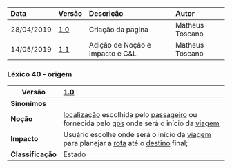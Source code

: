 |Data|Versão|Descrição|Autor|
|:---|:---|:---|:---|
|28/04/2019|[1.0](https://github.com/Andre-Eduardo/2019.1-Requisitos-Moovit/tree/master/lexicos/versao%201.0)|Criação da pagina|Matheus Toscano|
|14/05/2019|[1.1](https://github.com/Andre-Eduardo/2019.1-Requisitos-Moovit/tree/master/lexicos/versao%201.1)|Adição de Noção e Impacto e C&L|Matheus Toscano|


### Léxico 40 - origem

|Versão|[1.0](https://github.com/Andre-Eduardo/2019.1-Requisitos-Moovit/tree/master/lexicos/versao%201.0)
|-|:-|
|**Sinonimos**|
|**Noção**|[localização](#localizacao-atual) escolhida pelo [passageiro](#passageiro) ou fornecida pelo [gps](#gps) onde será o início da [viagem](#viagem) |
|**Impacto**|Usuário escolhe onde será o início da [viagem](#viagem) para planejar a [rota](#rota) até o [destino](#destino) final; |
|**Classificação**| Estado
